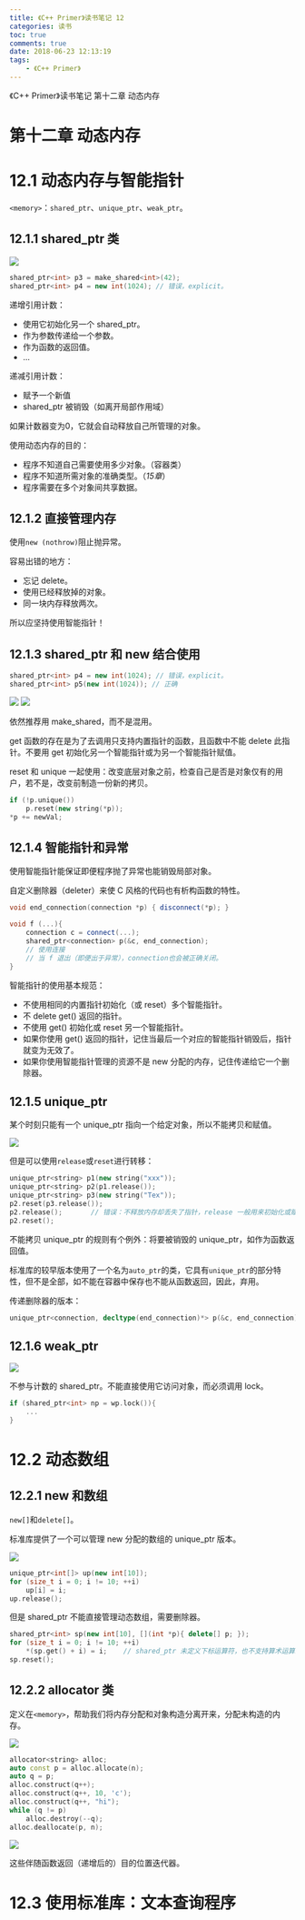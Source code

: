 ```yaml
---
title: 《C++ Primer》读书笔记 12
categories: 读书
toc: true
comments: true
date: 2018-06-23 12:13:19
tags:
    - 《C++ Primer》
---
```


《C++ Primer》读书笔记 第十二章 动态内存

<!-- more -->
<!-- toc -->

# 第十二章 动态内存

12.1 动态内存与智能指针
=====================

`<memory>`：`shared_ptr`、`unique_ptr`、`weak_ptr`。

12.1.1 shared_ptr 类
--------------------

![](http://static.ifanze.cn/2018-06-23-15128867730807.jpg)

```c++
shared_ptr<int> p3 = make_shared<int>(42);
shared_ptr<int> p4 = new int(1024); // 错误，explicit。
```

递增引用计数：

- 使用它初始化另一个 shared_ptr。
- 作为参数传递给一个参数。
- 作为函数的返回值。
- ...

递减引用计数：

- 赋予一个新值
- shared_ptr 被销毁（如离开局部作用域）

如果计数器变为0，它就会自动释放自己所管理的对象。

使用动态内存的目的：

- 程序不知道自己需要使用多少对象。（容器类）
- 程序不知道所需对象的准确类型。（*15章*）
- 程序需要在多个对象间共享数据。

12.1.2 直接管理内存
------------------

使用`new (nothrow)`阻止抛异常。

容易出错的地方：

- 忘记 delete。
- 使用已经释放掉的对象。
- 同一块内存释放两次。

所以应坚持使用智能指针！

12.1.3 shared_ptr 和 new 结合使用
---------------------------------

```c++
shared_ptr<int> p4 = new int(1024); // 错误，explicit。
shared_ptr<int> p5(new int(1024)); // 正确
```

![](http://static.ifanze.cn/2018-06-23-15128912627452.jpg)
![](http://static.ifanze.cn/2018-06-23-15128912698568.jpg)

依然推荐用 make_shared，而不是混用。

get 函数的存在是为了去调用只支持内置指针的函数，且函数中不能 delete 此指针。不要用 get 初始化另一个智能指针或为另一个智能指针赋值。

reset 和 unique 一起使用：改变底层对象之前，检查自己是否是对象仅有的用户，若不是，改变前制造一份新的拷贝。

```c++
if (!p.unique())
    p.reset(new string(*p));
*p += newVal;
```

12.1.4 智能指针和异常
--------------------

使用智能指针能保证即便程序抛了异常也能销毁局部对象。

自定义删除器（deleter）来使 C 风格的代码也有析构函数的特性。

```c++
void end_connection(connection *p) { disconnect(*p); }

void f (...){
    connection c = connect(...);
    shared_ptr<connection> p(&c, end_connection);
    // 使用连接
    // 当 f 退出（即便出于异常），connection也会被正确关闭。
}
```

智能指针的使用基本规范：

- 不使用相同的内置指针初始化（或 reset）多个智能指针。
- 不 delete get() 返回的指针。
- 不使用 get() 初始化或 reset 另一个智能指针。
- 如果你使用 get() 返回的指针，记住当最后一个对应的智能指针销毁后，指针就变为无效了。
- 如果你使用智能指针管理的资源不是 new 分配的内存，记住传递给它一个删除器。

12.1.5 unique_ptr
-------------------

某个时刻只能有一个 unique_ptr 指向一个给定对象，所以不能拷贝和赋值。

![](http://static.ifanze.cn/2018-06-23-15128928379952.jpg)

但是可以使用`release`或`reset`进行转移：

```c++
unique_ptr<string> p1(new string("xxx"));
unique_ptr<string> p2(p1.release());
unique_ptr<string> p3(new string("Tex"));
p2.reset(p3.release());
p2.release();       // 错误：不释放内存却丢失了指针，release 一般用来初始化或赋值给另一个指针。
p2.reset();
```

不能拷贝 unique_ptr 的规则有个例外：将要被销毁的 unique_ptr，如作为函数返回值。

标准库的较早版本使用了一个名为`auto_ptr`的类，它具有`unique_ptr`的部分特性，但不是全部，如不能在容器中保存也不能从函数返回，因此，弃用。

传递删除器的版本：

```c++
unique_ptr<connection, decltype(end_connection)*> p(&c, end_connection);
```

12.1.6 weak_ptr
----------------

![](http://static.ifanze.cn/2018-06-23-15128935571390.jpg)

不参与计数的 shared_ptr。不能直接使用它访问对象，而必须调用 lock。

```c++
if (shared_ptr<int> np = wp.lock()){
    ...
}
```

12.2 动态数组
=============

12.2.1 new 和数组
-----------------

`new[]`和`delete[]`。


标准库提供了一个可以管理 new 分配的数组的 unique_ptr 版本。

![](http://static.ifanze.cn/2018-06-23-15128943618508.jpg)

```c++
unique_ptr<int[]> up(new int[10]);
for (size_t i = 0; i != 10; ++i)
    up[i] = i;
up.release();
```

但是 shared_ptr 不能直接管理动态数组，需要删除器。

```c++
shared_ptr<int> sp(new int[10], [](int *p){ delete[] p; });
for (size_t i = 0; i != 10; ++i)
    *(sp.get() + i) = i;    // shared_ptr 未定义下标运算符，也不支持算术运算。
sp.reset();
```

12.2.2 allocator 类
-------------------

定义在`<memory>`，帮助我们将内存分配和对象构造分离开来，分配未构造的内存。

![](http://static.ifanze.cn/2018-06-23-15128950213473.jpg)

```c++
allocator<string> alloc;
auto const p = alloc.allocate(n);
auto q = p;
alloc.construct(q++);
alloc.construct(q++, 10, 'c');
alloc.construct(q++, "hi");
while (q != p)
    alloc.destroy(--q);
alloc.deallocate(p, n);
```

![](http://static.ifanze.cn/2018-06-23-15128956404634.jpg)

这些伴随函数返回（递增后的）目的位置迭代器。

12.3 使用标准库：文本查询程序
=========================
